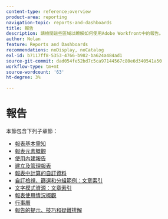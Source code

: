 ```yaml
---
content-type: reference;overview
product-area: reporting
navigation-topic: reports-and-dashboards
title: 報告
description: 請檢閱這些區域以瞭解如何使用Adobe Workfront中的報告。
author: Nolan
feature: Reports and Dashboards
recommendations: noDisplay, noCatalog
exl-id: b7117ff8-5353-4766-b982-ba624a484ad1
source-git-commit: dad054fe52bd7c5ca97144567c80e6d340541a50
workflow-type: tm+mt
source-wordcount: '63'
ht-degree: 3%

---
```


# 報告

本節包含下列子章節：

* [報表基本需知](../../reports-and-dashboards/reports/reporting/reporting-basics.md)
* [報表元素概觀](../../reports-and-dashboards/reports/reporting-elements/reporting-elements-overview.md)
* [使用內建報告](../../reports-and-dashboards/reports/using-built-in-reports/use-built-in-reports.md)
* [建立及管理報表](../../reports-and-dashboards/reports/creating-and-managing-reports/create-manage-reports.md)
* [報表中計算的自訂資料](../../reports-and-dashboards/reports/calc-cstm-data-reports/calculated-custom-data-reports.md)
* [自訂檢視、篩選和分組範例：文章索引](../../reports-and-dashboards/reports/custom-view-filter-grouping-samples/custom-view-filter-grouping-samples.md)
* [文字模式資源：文章索引](../../reports-and-dashboards/reports/text-mode/text-mode-resources.md)
* [報表使用情況概觀](../../reports-and-dashboards/reports/report-usage/report-usage-overview.md)
* [行事曆](../../reports-and-dashboards/reports/calendars/calendars.md)
* [報告的提示、技巧和疑難排解](../../reports-and-dashboards/reports/tips-tricks-and-troubleshooting/tips-troubleshooting-reports.md)

<!--outdated: For in-depth training on reports, see  [Basic Report Creation Program for the new Workfront experience](https://one.workfront.com/s/basic-report-creation-program).-->
